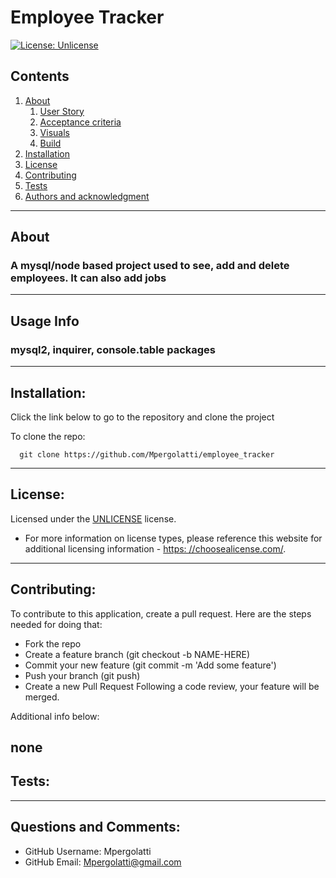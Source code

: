 
    
# Employee Tracker

[![License: Unlicense](https://img.shields.io/badge/license-Unlicense-blue.svg)](http://unlicense.org/)

## Contents
  1. [About](#about)
      1. [User Story](#user%20story)
      2. [Acceptance criteria](#acceptance%20criteria)
      3. [Visuals](#visuals)
      4. [Build](#build)
  2. [Installation](#installation)
  3. [License](#license)
  4. [Contributing](#contributing)
  5. [Tests](#tests)
  6. [Authors and acknowledgment](#authors%20and%20acknowledgment)
---
## About
 ### A mysql/node based project used to see, add and delete employees. It can also add jobs
---
## Usage Info
  ### mysql2, inquirer, console.table packages
---
## Installation:
  Click the link below to go to the repository and clone the project

  To clone the repo:
  
      git clone https://github.com/Mpergolatti/employee_tracker
  
---
## License:

  Licensed under the [UNLICENSE](http://unlicense.org/) license.

  * For more information on license types, please reference this website
  for additional licensing information - [https: //choosealicense.com/](https://choosealicense.com/).
---
## Contributing:
  
  To contribute to this application, create a pull request.
  Here are the steps needed for doing that:
  - Fork the repo
  - Create a feature branch (git checkout -b NAME-HERE)
  - Commit your new feature (git commit -m 'Add some feature')
  - Push your branch (git push)
  - Create a new Pull Request
  Following a code review, your feature will be merged.

  Additional info below:

  none
---
## Tests:
  
  
---
## Questions and Comments:
* GitHub Username: Mpergolatti
* GitHub Email: Mpergolatti@gmail.com
